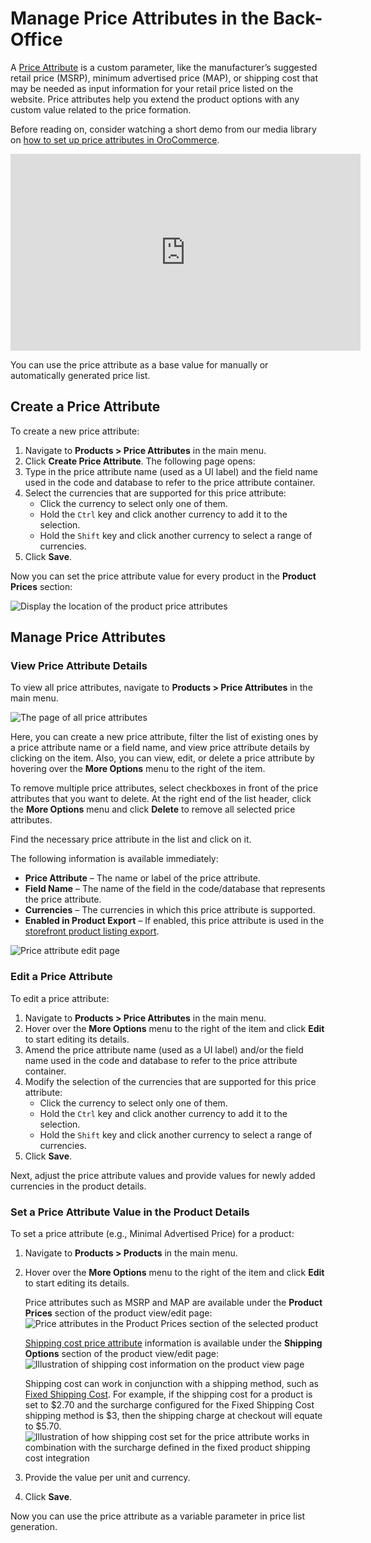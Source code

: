 <a id="user-guide-products-price-attributes"></a>

# Manage Price Attributes in the Back-Office

A [Price Attribute](../../../glossary.md#term-Price-Attribute) is a custom parameter, like the manufacturer’s suggested retail price (MSRP), minimum advertised price (MAP), or shipping cost that may be needed as input information for your retail price listed on the website. Price attributes help you extend the product options with any custom value related to the price formation.

Before reading on, consider watching a short demo from our media library on <a href="https://academy.oroinc.com/media-library/setup-price-attributes" target="_blank">how to set up price attributes in OroCommerce</a>.

<iframe width="560" height="315" src="https://www.youtube.com/embed/SO36BC3SaXQ" frameborder="0" allow="accelerometer; autoplay; encrypted-media; gyroscope; picture-in-picture" allowfullscreen></iframe>

You can use the price attribute as a base value for manually or automatically generated price list.

## Create a Price Attribute

To create a new price attribute:

1. Navigate to **Products > Price Attributes** in the main menu.
2. Click **Create Price Attribute**. The following page opens:
3. Type in the price attribute name (used as a UI label) and the field name used in the code and database to refer to the price attribute container.
4. Select the currencies that are supported for this price attribute:
   * Click the currency to select only one of them.
   * Hold the `Ctrl` key and click another currency to add it to the selection.
   * Hold the `Shift` key and click another currency to select a range of currencies.
5. Click **Save**.

Now you can set the price attribute value for every product in the **Product Prices** section:

![Display the location of the product price attributes](user/img/products/price_attributes/PriceAttributesInProduct.png)

<a id="user-guide-products-price-attributes-manage"></a>

## Manage Price Attributes

### View Price Attribute Details

To view all price attributes, navigate to **Products > Price Attributes** in the main menu.

![The page of all price attributes](user/img/products/price_attributes/PriceAttributes.png)

Here, you can create a new price attribute, filter the list of existing ones by a price attribute name or a field name, and view price attribute details by clicking on the item. Also, you can  <i class="fa fa-eye fa-lg" aria-hidden="true"></i> view, <i class="fa fa-edit fa-lg" aria-hidden="true"></i> edit, or <i class="fas fa-trash-alt" aria-hidden="true"></i> delete a price attribute by hovering over the <i class="fa fa-ellipsis-h fa-lg" aria-hidden="true"></i> **More Options** menu to the right of the item.

To remove multiple price attributes, select checkboxes in front of the price attributes that you want to delete. At the right end of the list header, click the <i class="fa fa-ellipsis-h fa-lg" aria-hidden="true"></i> **More Options** menu and click <i class="fas fa-trash-alt" aria-hidden="true"></i> **Delete** to remove all selected price attributes.

Find the necessary price attribute in the list and click on it.

The following information is available immediately:

* **Price Attribute** – The name or label of the price attribute.
* **Field Name** – The name of the field in the code/database that represents the price attribute.
* **Currencies** – The currencies in which this price attribute is supported.
* **Enabled in Product Export** – If enabled, this price attribute is used in the [storefront product listing export](../../../storefront/getting-started/common-controls.md#frontstore-guide-navigation-product-data-export).

![Price attribute edit page](user/img/products/price_attributes/price-attribute-edit.png)

<a id="doc-price-attributes-actions-edit"></a>

### Edit a Price Attribute

To edit a price attribute:

1. Navigate to **Products > Price Attributes** in the main menu.
2. Hover over the <i class="fa fa-ellipsis-h fa-lg" aria-hidden="true"></i> **More Options** menu to the right of the item and click <i class="fa fa-edit fa-lg" aria-hidden="true"></i> **Edit** to start editing its details.
3. Amend the price attribute name (used as a UI label) and/or the field name used in the code and database to refer to the price attribute container.
4. Modify the selection of the currencies that are supported for this price attribute:
   * Click the currency to select only one of them.
   * Hold the `Ctrl` key and click another currency to add it to the selection.
   * Hold the `Shift` key and click another currency to select a range of currencies.
5. Click **Save**.

Next, adjust the price attribute values and provide values for newly added currencies in the product details.

### Set a Price Attribute Value in the Product Details

To set a price attribute (e.g., Minimal Advertised Price) for a product:

1. Navigate to **Products > Products** in the main menu.
2. Hover over the <i class="fa fa-ellipsis-h fa-lg" aria-hidden="true"></i> **More Options** menu to the right of the item and click <i class="fa fa-edit fa-lg" aria-hidden="true"></i> **Edit** to start editing its details.

   Price attributes such as MSRP and MAP are available under the **Product Prices** section of the product view/edit page:
   ![Price attributes in the Product Prices section of the selected product](user/img/products/price_attributes/PriceAttributesInProduct.png)

   [Shipping cost price attribute](../products/manage/view.md#products-shipping-options-price-attribute) information is available under the **Shipping Options** section of the product view/edit page:
   ![Illustration of shipping cost information on the product view page](user/img/products/price_attributes/shipping-cost-price-attribute.png)

   Shipping cost can work in conjunction with a shipping method, such as [Fixed Shipping Cost](../../system/integrations/shipping-integration/fixed-shipping.md#doc-integration-fixed-shipping-cost). For example, if the shipping cost for a product is set to $2.70 and the surcharge configured for the Fixed Shipping Cost shipping method is $3, then the shipping charge at checkout will equate to $5.70.
   ![Illustration of how shipping cost set for the price attribute works in combination with the surcharge defined in the fixed product shipping cost integration](user/img/products/price_attributes/shipping-cost-price-attribute-with-integration.png)
3. Provide the value per unit and currency.
4. Click **Save**.

Now you can use the price attribute as a variable parameter in price list generation.

<!-- fa-bars = fa-navicon -->
<!-- Ic Tiles is used as Set As Default in saved views, and as tiles in display layout options -->
<!-- IcPencil refers to Rename in Commerce and Inline Editing in CRM -->
<!-- Check mark in the square. -->
<!-- SortDesc is also used as drop-down arrow -->
